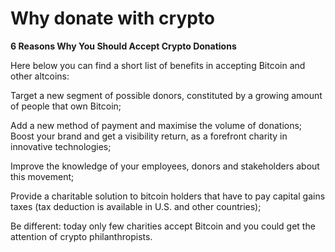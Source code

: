 # Why donate with crypto

**6 Reasons Why You Should Accept Crypto Donations**&#x20;

Here below you can find a short list of benefits in accepting Bitcoin and other altcoins:&#x20;

Target a new segment of possible donors, constituted by a growing amount of people that own Bitcoin;&#x20;

Add a new method of payment and maximise the volume of donations; Boost your brand and get a visibility return, as a forefront charity in innovative technologies;&#x20;

Improve the knowledge of your employees, donors and stakeholders about this movement;&#x20;

Provide a charitable solution to bitcoin holders that have to pay capital gains taxes (tax deduction is available in U.S. and other countries);&#x20;

Be different: today only few charities accept Bitcoin and you could get the attention of crypto philanthropists.
